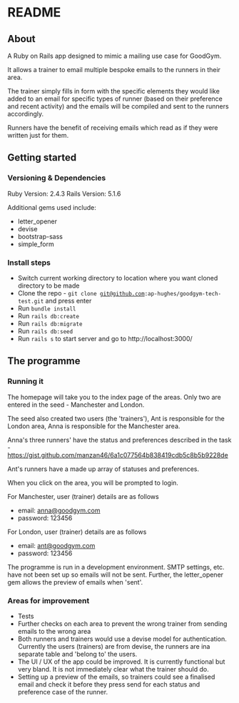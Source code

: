 # README

<h2>About</h2>
A Ruby on Rails app designed to mimic a mailing use case for GoodGym.

It allows a trainer to email multiple bespoke emails to the runners in their area.

The trainer simply fills in form with the specific elements they would like added to an email for specific types of runner (based on their preference and recent activity) and the emails will be compiled and sent to the runners accordingly.

Runners have the benefit of receiving emails which read as if they were written just for them.

<h2>Getting started</h2>
<h3>Versioning & Dependencies</h3>
Ruby Version: 2.4.3
Rails Version: 5.1.6

Additional gems used include:
* letter_opener
* devise
* bootstrap-sass
* simple_form

<h3>Install steps</h3>

* Switch current working directory to location where you want cloned directory to be made
* Clone the repo - <code>git clone git@github.com:ap-hughes/goodgym-tech-test.git</code> and press enter
* Run <code>bundle install</code>
* Run <code>rails db:create</code>
* Run <code>rails db:migrate</code>
* Run <code>rails db:seed</code>
* Run <code>rails s</code> to start server and go to http://localhost:3000/

<h2>The programme</h2>
<h3>Running it</h3>
The homepage will take you to the index page of the areas. Only two are entered in the seed - Manchester and London.

The seed also created two users (the 'trainers'), Ant is responsible for the London area, Anna is responsible for the Manchester area.

Anna's three runners' have the status and preferences described in the task - https://gist.github.com/manzan46/6a1c077564b838419cdb5c8b5b9228de

Ant's runners have a made up array of statuses and preferences.

When you click on the area, you will be prompted to login.

For Manchester, user (trainer) details are as follows
* email: anna@goodgym.com
* password: 123456

For London, user (trainer) details are as follows
* email: ant@goodgym.com
* password: 123456

The programme is run in a development environment. SMTP settings, etc. have not been set up so emails will not be sent. Further, the letter_opener gem allows the preview of emails when 'sent'.

<h3>Areas for improvement</h3>

* Tests
* Further checks on each area to prevent the wrong trainer from sending emails to the wrong area
* Both runners and trainers would use a devise model for authentication. Currently the users (trainers) are from devise, the runners are ina  separate table and 'belong to' the users.
* The UI / UX of the app could be improved. It is currently functional but very bland. It is not immediately clear what the trainer should do.
* Setting up a preview of the emails, so trainers could see a finalised email and check it before they press send for each status and preference case of the runner.
